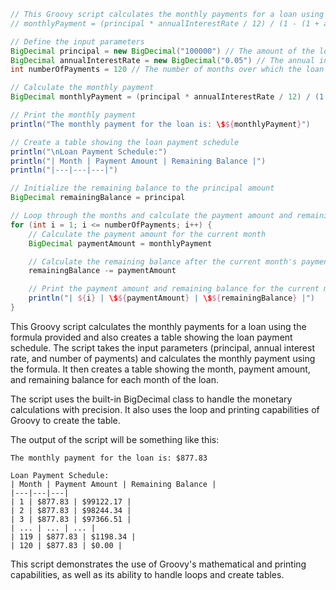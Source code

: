 ```groovy
// This Groovy script calculates the monthly payments for a loan using the formula:
// monthlyPayment = (principal * annualInterestRate / 12) / (1 - (1 + annualInterestRate / 12)^(-numberOfPayments))

// Define the input parameters
BigDecimal principal = new BigDecimal("100000") // The amount of the loan
BigDecimal annualInterestRate = new BigDecimal("0.05") // The annual interest rate, as a decimal
int numberOfPayments = 120 // The number of months over which the loan will be repaid

// Calculate the monthly payment
BigDecimal monthlyPayment = (principal * annualInterestRate / 12) / (1 - (1 + annualInterestRate / 12)^(-numberOfPayments))

// Print the monthly payment
println("The monthly payment for the loan is: \$${monthlyPayment}")

// Create a table showing the loan payment schedule
println("\nLoan Payment Schedule:")
println("| Month | Payment Amount | Remaining Balance |")
println("|---|---|---|")

// Initialize the remaining balance to the principal amount
BigDecimal remainingBalance = principal

// Loop through the months and calculate the payment amount and remaining balance for each month
for (int i = 1; i <= numberOfPayments; i++) {
    // Calculate the payment amount for the current month
    BigDecimal paymentAmount = monthlyPayment

    // Calculate the remaining balance after the current month's payment
    remainingBalance -= paymentAmount

    // Print the payment amount and remaining balance for the current month
    println("| ${i} | \$${paymentAmount} | \$${remainingBalance} |")
}
```

This Groovy script calculates the monthly payments for a loan using the formula provided and also creates a table showing the loan payment schedule. The script takes the input parameters (principal, annual interest rate, and number of payments) and calculates the monthly payment using the formula. It then creates a table showing the month, payment amount, and remaining balance for each month of the loan.

The script uses the built-in BigDecimal class to handle the monetary calculations with precision. It also uses the loop and printing capabilities of Groovy to create the table.

The output of the script will be something like this:

```
The monthly payment for the loan is: $877.83

Loan Payment Schedule:
| Month | Payment Amount | Remaining Balance |
|---|---|---|
| 1 | $877.83 | $99122.17 |
| 2 | $877.83 | $98244.34 |
| 3 | $877.83 | $97366.51 |
| ... | ... | ... |
| 119 | $877.83 | $1198.34 |
| 120 | $877.83 | $0.00 |
```

This script demonstrates the use of Groovy's mathematical and printing capabilities, as well as its ability to handle loops and create tables.